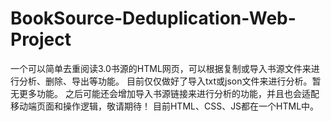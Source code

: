 # BookSource-Deduplication-Web-Project
一个可以简单去重阅读3.0书源的HTML网页，可以根据复制或导入书源文件来进行分析、删除、导出等功能。
目前仅仅做好了导入txt或json文件来进行分析。暂无更多功能。
之后可能还会增加导入书源链接来进行分析的功能，并且也会适配移动端页面和操作逻辑，敬请期待！
目前HTML、CSS、JS都在一个HTML中。
